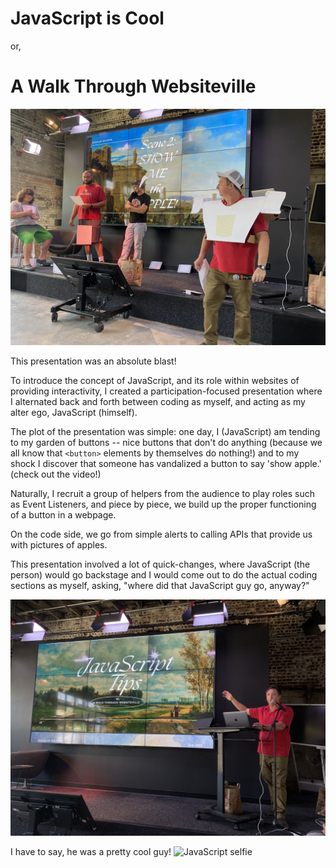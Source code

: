 # JavaScript is Cool
or,
# A Walk Through Websiteville

![JavaScript looks upon his helpers](https://github.com/wdmd2022/livecodings/blob/2ed8cd9f263b49bb214b69ee360f83a7bb9a6ee9/JavaScript%20is%20Cool/javascript_presentation_people.jpg)

This presentation was an absolute blast!

To introduce the concept of JavaScript, and its role within websites of providing interactivity, I created a participation-focused presentation where I alternated back and forth between coding as myself, and acting as my alter ego, JavaScript (himself).

The plot of the presentation was simple: one day, I (JavaScript) am tending to my garden of buttons -- nice buttons that don't do anything (because we all know that `<button>` elements by themselves do nothing!) and to my shock I discover that someone has vandalized a button to say 'show apple.'
(check out the video!)

Naturally, I recruit a group of helpers from the audience to play roles such as Event Listeners, and piece by piece, we build up the proper functioning of a button in a webpage.

On the code side, we go from simple alerts to calling APIs that provide us with pictures of apples.

This presentation involved a lot of quick-changes, where JavaScript (the person) would go backstage and I would come out to do the actual coding sections as myself, asking, "where did that JavaScript guy go, anyway?"

![Me without JavaScript](https://github.com/wdmd2022/livecodings/blob/39629419de1f1f9ca21cdc1f38ad107aeefc7c3b/JavaScript%20is%20Cool/javascript_presentation.jpg)


I have to say, he was a pretty cool guy!
![JavaScript selfie]()
